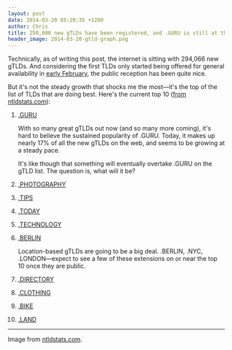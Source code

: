 ```yaml
---
layout: post
date: 2014-03-20 05:20:35 +1200
author: Chris
title: 250,000 new gTLDs have been registered, and .GURU is still at the top
header_image: 2014-03-20-gtld-graph.png
---
```


<!-- excerpt -->

Technically, as of writing this post, the internet is sitting with 294,066 new gTLDs. And considering the first TLDs only started being offered for general availability in [early February](http://blog.iwantmyname.com/2014/02/the-new-domain-extensions-are-here-with-guru-and-bike-leading-the-way.html), the public reception has been quite nice. 

But it's not the steady growth that shocks me the most—it's the top of the list of TLDs that are doing best. Here's the current top 10 ([from ntldstats.com](http://ntldstats.com/)):

<!-- /excerpt -->

1. [.GURU](https://iwantmyname.com/domains/dot-guru)

	With so many great gTLDs out now (and so many more coming), it's hard to believe the sustained popularity of .GURU. Today, it makes up nearly 17% of all the new gTLDs on the web, and seems to be growing at a steady pace. 
	
	It's like though that something will eventually overtake .GURU on the gTLD list. The question is, what will it be?
2. [.PHOTOGRAPHY](https://iwantmyname.com/domains/dot-photography)
3. [.TIPS](https://iwantmyname.com/domains/dot-tips)
4. [.TODAY](https://iwantmyname.com/domains/dot-today)
5. [.TECHNOLOGY](https://iwantmyname.com/domains/dot-technology)
6. [.BERLIN](https://iwantmyname.com/domains/dot-berlin)

	Location-based gTLDs are going to be a big deal. .BERLIN, .NYC, .LONDON—expect to see a few of these extensions on or near the top 10 once they are public.
7. [.DIRECTORY](https://iwantmyname.com/domains/dot-directory)
8. [.CLOTHING](https://iwantmyname.com/domains/dot-clothing)
9. [.BIKE](https://iwantmyname.com/domains/dot-bike)
10. [.LAND](https://iwantmyname.com/domains/dot-land)

***

Image from [ntldstats.com](http://ntldstats.com/).